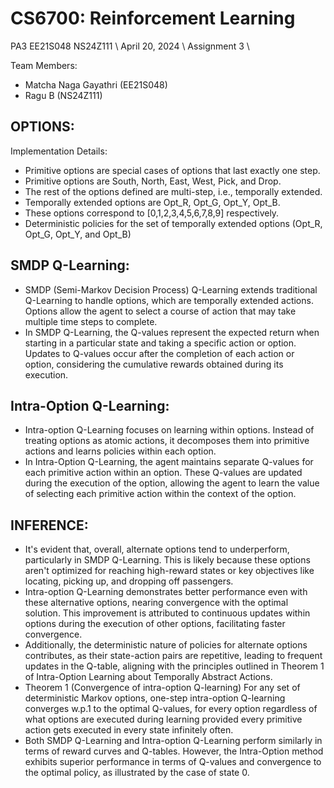 # CS6700: Reinforcement Learning
PA3 EE21S048 NS24Z111 \\
April 20, 2024 \\
Assignment 3 \\

Team Members:
* Matcha Naga Gayathri (EE21S048)
* Ragu B (NS24Z111)

## OPTIONS:
Implementation Details:
* Primitive options are special cases of options that last exactly one step.
* Primitive options are South, North, East, West, Pick, and Drop.
* The rest of the options defined are multi-step, i.e., temporally extended.
* Temporally extended options are Opt_R, Opt_G, Opt_Y, Opt_B.
* These options correspond to [0,1,2,3,4,5,6,7,8,9] respectively.
* Deterministic policies for the set of temporally extended options (Opt_R, Opt_G,
Opt_Y, and Opt_B)

## SMDP Q-Learning:
* SMDP (Semi-Markov Decision Process) Q-Learning extends traditional
Q-Learning to handle options, which are temporally extended actions. Options
allow the agent to select a course of action that may take multiple time steps to
complete.
* In SMDP Q-Learning, the Q-values represent the expected return when starting in
a particular state and taking a specific action or option. Updates to Q-values
occur after the completion of each action or option, considering the cumulative
rewards obtained during its execution.

## Intra-Option Q-Learning:
* Intra-option Q-Learning focuses on learning within options. Instead of treating
options as atomic actions, it decomposes them into primitive actions and learns
policies within each option.
* In Intra-Option Q-Learning, the agent maintains separate Q-values for each
primitive action within an option. These Q-values are updated during the
execution of the option, allowing the agent to learn the value of selecting each
primitive action within the context of the option. 

## INFERENCE:
* It's evident that, overall, alternate options tend to underperform, particularly in SMDP
Q-Learning. This is likely because these options aren't optimized for reaching high-reward
states or key objectives like locating, picking up, and dropping off passengers.
* Intra-option Q-Learning demonstrates better performance even with these alternative options,
nearing convergence with the optimal solution. This improvement is attributed to continuous
updates within options during the execution of other options, facilitating faster convergence.
* Additionally, the deterministic nature of policies for alternate options contributes, as their
state-action pairs are repetitive, leading to frequent updates in the Q-table, aligning with the
principles outlined in Theorem 1 of Intra-Option Learning about Temporally Abstract Actions.
* Theorem 1 (Convergence of intra-option Q-learning) For any set of deterministic Markov
options, one-step intra-option Q-learning converges w.p.1 to the optimal Q-values, for every
option regardless of what options are executed during learning provided every primitive action
gets executed in every state infinitely often.
* Both SMDP Q-Learning and Intra-option Q-Learning perform similarly in terms of reward curves
and Q-tables. However, the Intra-Option method exhibits superior performance in terms of
Q-values and convergence to the optimal policy, as illustrated by the case of state 0.
